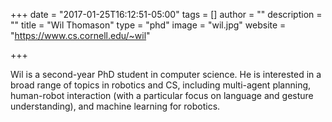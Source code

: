 +++
date = "2017-01-25T16:12:51-05:00"
tags = []
author = ""
description = ""
title = "Wil Thomason"
type = "phd"
image = "wil.jpg"
website = "https://www.cs.cornell.edu/~wil"

+++

Wil is a second-year PhD student in computer science. He is interested in a broad range of topics in
robotics and CS, including multi-agent planning, human-robot interaction (with a particular focus on
language and gesture understanding), and machine learning for robotics.
